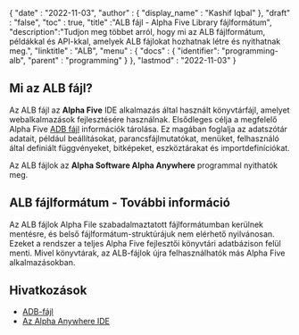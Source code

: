 {
  "date" : "2022-11-03",
  "author" : {
    "display_name" : "Kashif Iqbal"
},
  "draft" : "false",
  "toc" : true,
  "title" :"ALB fájl - Alpha Five Library fájlformátum",
  "description":"Tudjon meg többet arról, hogy mi az ALB fájlformátum, példákkal és API-kkal, amelyek ALB fájlokat hozhatnak létre és nyithatnak meg.",
  "linktitle" : "ALB",
  "menu" : {
    "docs" : {
      "identifier": "programming-alb",
      "parent" : "programming"
}
},
  "lastmod" : "2022-11-03"
}

## Mi az ALB fájl?

Az ALB fájl az **Alpha Five** IDE alkalmazás által használt könyvtárfájl, amelyet webalkalmazások fejlesztésére használnak. Elsődleges célja a megfelelő Alpha Five [ADB fájl](/hu/database/adb/) információk tárolása. Ez magában foglalja az adatszótár adatait, például beállításokat, parancsfájlmutatókat, menüket, felhasználó által definiált függvényeket, bitképeket, eszköztárakat és importdefiníciókat.

Az ALB fájlok az **Alpha Software Alpha Anywhere** programmal nyithatók meg.

## ALB fájlformátum - További információ

Az ALB fájlok Alpha File szabadalmaztatott fájlformátumban kerülnek mentésre, és belső fájlformátum-struktúrájuk nem elérhető nyilvánosan. Ezeket a rendszer a teljes Alpha Five fejlesztői könyvtári adatbázison felül menti. Mivel könyvtárak, az ALB-fájlok újra felhasználhatók más Alpha Five alkalmazásokban.

## Hivatkozások

* [ADB-fájl](/hu/database/adb/)
* [Az Alpha Anywhere IDE](https://documentation.alphasoftware.com/pages/GettingStarted/IDE/index.xml)

